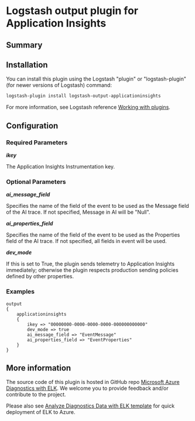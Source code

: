 # Logstash output plugin for Application Insights 

## Summary


## Installation
You can install this plugin using the Logstash "plugin" or "logstash-plugin" (for newer versions of Logstash) command:
```sh
logstash-plugin install logstash-output-applicationinsights
```
For more information, see Logstash reference [Working with plugins](https://www.elastic.co/guide/en/logstash/current/working-with-plugins.html).

## Configuration
### Required Parameters
__*ikey*__

The Application Insights Instrumentation key.

### Optional Parameters
__*ai_message_field*__

Specifies the name of the field of the event to be used as the Message field of the AI trace. If not specified, Message in AI will be "Null".

__*ai_properties_field*__

Specifies the name of the field of the event to be used as the Properties field of the AI trace. If not specified, all fields in event will be used.

__*dev_mode*__

If this is set to True, the plugin sends telemetry to Application Insights immediately; otherwise the plugin respects production sending policies defined by other properties.

### Examples
```
output
{
    applicationinsights
    {
        ikey => "00000000-0000-0000-0000-000000000000"
        dev_mode => true
        ai_message_field => "EventMessage"
        ai_properties_field => "EventProperties"
    }
}
```

## More information
The source code of this plugin is hosted in GitHub repo [Microsoft Azure Diagnostics with ELK](https://github.com/Azure/azure-diagnostics-tools). We welcome you to provide feedback and/or contribute to the project.

Please also see [Analyze Diagnostics Data with ELK template](https://github.com/Azure/azure-quickstart-templates/tree/master/diagnostics-with-elk) for quick deployment of ELK to Azure.   
